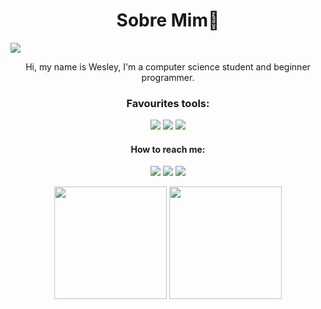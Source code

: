 <h1 align="center"> Sobre Mim👋</h1>

![](https://komarev.com/ghpvc/?username=aaquinowesley)

<p align="center"> Hi, my name is Wesley, I'm a computer science student and beginner programmer.</p>
  
<h3 align="center"> Favourites tools: </h3>

<p align='center'>
  <img src= "https://img.shields.io/badge/Node.js-43853D?style=for-the-badge&logo=node.js&logoColor=white">
  <img src= "https://img.shields.io/badge/JavaScript-323330?style=for-the-badge&logo=javascript&logoColor=F7DF1E">
  <img src= "https://img.shields.io/badge/Python-FFD43B?style=for-the-badge&logo=python&logoColor=blue">
 </p>

<h4 align="center"> How to reach me:</h4>

<div align='center'>
  
[<img src = "https://img.shields.io/badge/instagram-%23E4405F.svg?&style=for-the-badge&logo=instagram&logoColor=white">](https://www.instagram.com/aaquinowesley/) 
[<img src="https://img.shields.io/badge/medium-%2312100E.svg?&style=for-the-badge&logo=medium&logoColor=white" />](https://medium.com/@aaquinowesley)  [<img src="https://img.shields.io/badge/linkedin-%230077B5.svg?&style=for-the-badge&logo=linkedin&logoColor=white" />](https://www.linkedin.com/in/wesleyaquino/)
</div>
 
<div align="center">
  <img height="180em" src="https://github-readme-stats.vercel.app/api?username=aaquinowesley&show_icons=true&theme=dark&include_all_commits=true&count_private=true&cache_seconds=1800"/>
  <img height="180em" src="https://github-readme-stats.vercel.app/api/top-langs/?username=aaquinowesley&layout=compact&langs_count=7&theme=dark&cache_seconds=1800"/>